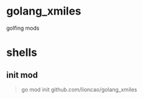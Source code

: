 # golang_xmiles
golfing mods


# shells

## init mod
>  go mod init github.com/lioncao/golang_xmiles

